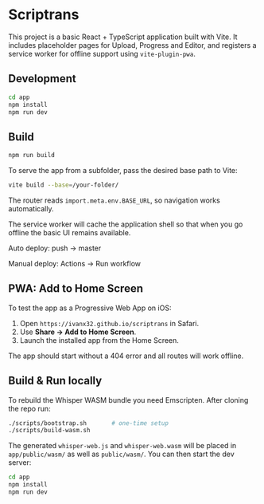 # Scriptrans

This project is a basic React + TypeScript application built with Vite. It includes placeholder pages for Upload, Progress and Editor, and registers a service worker for offline support using `vite-plugin-pwa`.

## Development

```bash
cd app
npm install
npm run dev
```

## Build

```bash
npm run build
```

To serve the app from a subfolder, pass the desired base path to Vite:

```bash
vite build --base=/your-folder/
```

The router reads `import.meta.env.BASE_URL`, so navigation works automatically.

The service worker will cache the application shell so that when you go offline the basic UI remains available.

Auto deploy: push → master

Manual deploy: Actions → Run workflow

## PWA: Add to Home Screen

To test the app as a Progressive Web App on iOS:

1. Open `https://ivanx32.github.io/scriptrans` in Safari.
2. Use **Share → Add to Home Screen**.
3. Launch the installed app from the Home Screen.

The app should start without a 404 error and all routes will work offline.

## Build & Run locally

To rebuild the Whisper WASM bundle you need Emscripten. After cloning the repo run:

```bash
./scripts/bootstrap.sh       # one-time setup
./scripts/build-wasm.sh
```

The generated `whisper-web.js` and `whisper-web.wasm` will be placed in `app/public/wasm/` as well as `public/wasm/`. You can then start the dev server:

```bash
cd app
npm install
npm run dev
```
